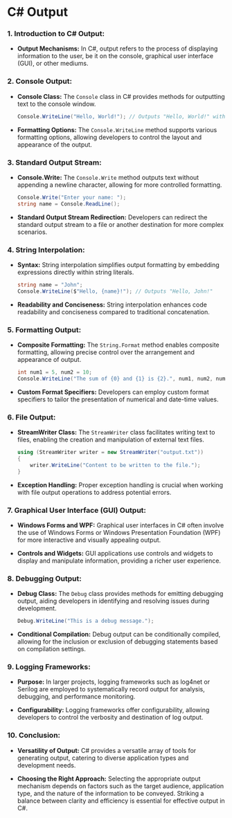 # C# Output

### 1. **Introduction to C# Output:**
   - **Output Mechanisms:** In C#, output refers to the process of displaying information to the user, be it on the console, graphical user interface (GUI), or other mediums.

### 2. **Console Output:**
   - **Console Class:** The `Console` class in C# provides methods for outputting text to the console window.
     ```csharp
     Console.WriteLine("Hello, World!"); // Outputs "Hello, World!" with a newline
     ```

   - **Formatting Options:** The `Console.WriteLine` method supports various formatting options, allowing developers to control the layout and appearance of the output.

### 3. **Standard Output Stream:**
   - **Console.Write:** The `Console.Write` method outputs text without appending a newline character, allowing for more controlled formatting.
     ```csharp
     Console.Write("Enter your name: ");
     string name = Console.ReadLine();
     ```

   - **Standard Output Stream Redirection:** Developers can redirect the standard output stream to a file or another destination for more complex scenarios.

### 4. **String Interpolation:**
   - **Syntax:** String interpolation simplifies output formatting by embedding expressions directly within string literals.
     ```csharp
     string name = "John";
     Console.WriteLine($"Hello, {name}!"); // Outputs "Hello, John!"
     ```

   - **Readability and Conciseness:** String interpolation enhances code readability and conciseness compared to traditional concatenation.

### 5. **Formatting Output:**
   - **Composite Formatting:** The `String.Format` method enables composite formatting, allowing precise control over the arrangement and appearance of output.
     ```csharp
     int num1 = 5, num2 = 10;
     Console.WriteLine("The sum of {0} and {1} is {2}.", num1, num2, num1 + num2);
     ```

   - **Custom Format Specifiers:** Developers can employ custom format specifiers to tailor the presentation of numerical and date-time values.

### 6. **File Output:**
   - **StreamWriter Class:** The `StreamWriter` class facilitates writing text to files, enabling the creation and manipulation of external text files.
     ```csharp
     using (StreamWriter writer = new StreamWriter("output.txt"))
     {
         writer.WriteLine("Content to be written to the file.");
     }
     ```

   - **Exception Handling:** Proper exception handling is crucial when working with file output operations to address potential errors.

### 7. **Graphical User Interface (GUI) Output:**
   - **Windows Forms and WPF:** Graphical user interfaces in C# often involve the use of Windows Forms or Windows Presentation Foundation (WPF) for more interactive and visually appealing output.

   - **Controls and Widgets:** GUI applications use controls and widgets to display and manipulate information, providing a richer user experience.

### 8. **Debugging Output:**
   - **Debug Class:** The `Debug` class provides methods for emitting debugging output, aiding developers in identifying and resolving issues during development.
     ```csharp
     Debug.WriteLine("This is a debug message.");
     ```

   - **Conditional Compilation:** Debug output can be conditionally compiled, allowing for the inclusion or exclusion of debugging statements based on compilation settings.

### 9. **Logging Frameworks:**
   - **Purpose:** In larger projects, logging frameworks such as log4net or Serilog are employed to systematically record output for analysis, debugging, and performance monitoring.

   - **Configurability:** Logging frameworks offer configurability, allowing developers to control the verbosity and destination of log output.

### 10. **Conclusion:**
   - **Versatility of Output:** C# provides a versatile array of tools for generating output, catering to diverse application types and development needs.

   - **Choosing the Right Approach:** Selecting the appropriate output mechanism depends on factors such as the target audience, application type, and the nature of the information to be conveyed. Striking a balance between clarity and efficiency is essential for effective output in C#.
